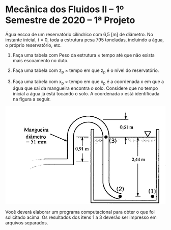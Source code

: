 # Mecânica dos Fluidos II – 1º Semestre de 2020 – 1ª Projeto

Água escoa de um reservatório cilíndrico com 6,5 [m] de diâmetro. No instante inicial, t = 0, toda a estrutura pesa 795 toneladas, incluindo a água, o próprio reservatório, etc.
  1. Faça uma tabela com Peso da estrutura × tempo até que não exista mais escoamento no
duto.

  2. Faça uma tabela com z<sub>p</sub> × tempo em que z<sub>p</sub> é o nível do reservatório.
  
  3. Faça uma tabela com x<sub>p</sub> × tempo em que x<sub>p</sub> é a coordenada x em que a água que sai da
mangueira encontra o solo. Considere que no tempo inicial a água já está tocando o solo. A
coordenada x está identificada na figura a seguir.

![alt text](Problema_1.png)



Você deverá elaborar um programa computacional para obter o que foi solicitado acima. Os resultados dos
itens 1 a 3 deverão ser impresso em arquivos separados.
